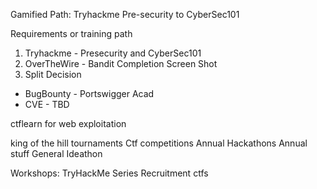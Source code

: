 Gamified Path:
Tryhackme
Pre-security to CyberSec101

Requirements or training path
1. Tryhackme - Presecurity and CyberSec101
2. OverTheWire - Bandit Completion Screen Shot
3. Split Decision
- BugBounty - Portswigger Acad
- CVE - TBD

ctflearn for web exploitation


king of the hill tournaments
Ctf competitions
Annual Hackathons
Annual stuff
General Ideathon

Workshops:
TryHackMe Series
Recruitment ctfs